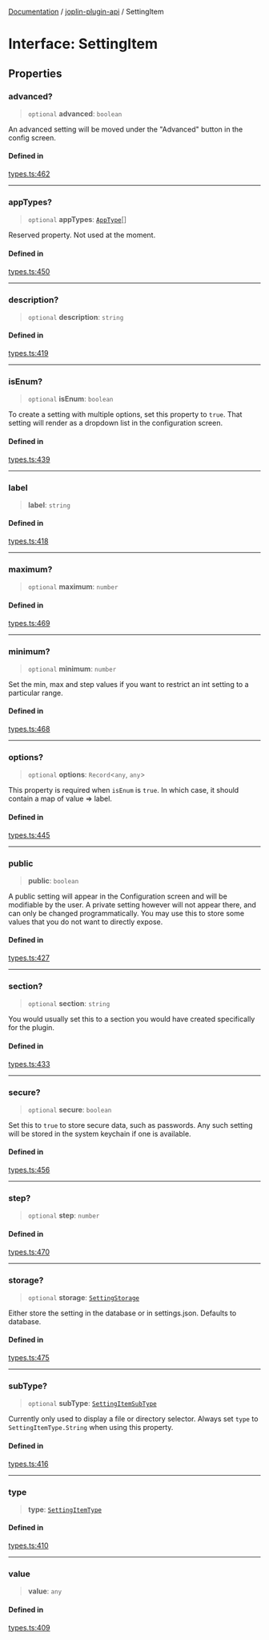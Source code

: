 [Documentation](../../packages.md) / [joplin-plugin-api](../index.md) / SettingItem

# Interface: SettingItem

## Properties

### advanced?

> `optional` **advanced**: `boolean`

An advanced setting will be moved under the "Advanced" button in the
config screen.

#### Defined in

[types.ts:462](https://github.com/rxliuli/joplin-utils/blob/4824c3237f6c8bc282f001f71c149c89286aefdc/packages/joplin-plugin-api/src/types.ts#L462)

---

### appTypes?

> `optional` **appTypes**: [`AppType`](../enumerations/AppType.md)[]

Reserved property. Not used at the moment.

#### Defined in

[types.ts:450](https://github.com/rxliuli/joplin-utils/blob/4824c3237f6c8bc282f001f71c149c89286aefdc/packages/joplin-plugin-api/src/types.ts#L450)

---

### description?

> `optional` **description**: `string`

#### Defined in

[types.ts:419](https://github.com/rxliuli/joplin-utils/blob/4824c3237f6c8bc282f001f71c149c89286aefdc/packages/joplin-plugin-api/src/types.ts#L419)

---

### isEnum?

> `optional` **isEnum**: `boolean`

To create a setting with multiple options, set this property to `true`.
That setting will render as a dropdown list in the configuration screen.

#### Defined in

[types.ts:439](https://github.com/rxliuli/joplin-utils/blob/4824c3237f6c8bc282f001f71c149c89286aefdc/packages/joplin-plugin-api/src/types.ts#L439)

---

### label

> **label**: `string`

#### Defined in

[types.ts:418](https://github.com/rxliuli/joplin-utils/blob/4824c3237f6c8bc282f001f71c149c89286aefdc/packages/joplin-plugin-api/src/types.ts#L418)

---

### maximum?

> `optional` **maximum**: `number`

#### Defined in

[types.ts:469](https://github.com/rxliuli/joplin-utils/blob/4824c3237f6c8bc282f001f71c149c89286aefdc/packages/joplin-plugin-api/src/types.ts#L469)

---

### minimum?

> `optional` **minimum**: `number`

Set the min, max and step values if you want to restrict an int setting
to a particular range.

#### Defined in

[types.ts:468](https://github.com/rxliuli/joplin-utils/blob/4824c3237f6c8bc282f001f71c149c89286aefdc/packages/joplin-plugin-api/src/types.ts#L468)

---

### options?

> `optional` **options**: `Record`\<`any`, `any`\>

This property is required when `isEnum` is `true`. In which case, it
should contain a map of value => label.

#### Defined in

[types.ts:445](https://github.com/rxliuli/joplin-utils/blob/4824c3237f6c8bc282f001f71c149c89286aefdc/packages/joplin-plugin-api/src/types.ts#L445)

---

### public

> **public**: `boolean`

A public setting will appear in the Configuration screen and will be
modifiable by the user. A private setting however will not appear there,
and can only be changed programmatically. You may use this to store some
values that you do not want to directly expose.

#### Defined in

[types.ts:427](https://github.com/rxliuli/joplin-utils/blob/4824c3237f6c8bc282f001f71c149c89286aefdc/packages/joplin-plugin-api/src/types.ts#L427)

---

### section?

> `optional` **section**: `string`

You would usually set this to a section you would have created
specifically for the plugin.

#### Defined in

[types.ts:433](https://github.com/rxliuli/joplin-utils/blob/4824c3237f6c8bc282f001f71c149c89286aefdc/packages/joplin-plugin-api/src/types.ts#L433)

---

### secure?

> `optional` **secure**: `boolean`

Set this to `true` to store secure data, such as passwords. Any such
setting will be stored in the system keychain if one is available.

#### Defined in

[types.ts:456](https://github.com/rxliuli/joplin-utils/blob/4824c3237f6c8bc282f001f71c149c89286aefdc/packages/joplin-plugin-api/src/types.ts#L456)

---

### step?

> `optional` **step**: `number`

#### Defined in

[types.ts:470](https://github.com/rxliuli/joplin-utils/blob/4824c3237f6c8bc282f001f71c149c89286aefdc/packages/joplin-plugin-api/src/types.ts#L470)

---

### storage?

> `optional` **storage**: [`SettingStorage`](../enumerations/SettingStorage.md)

Either store the setting in the database or in settings.json. Defaults to database.

#### Defined in

[types.ts:475](https://github.com/rxliuli/joplin-utils/blob/4824c3237f6c8bc282f001f71c149c89286aefdc/packages/joplin-plugin-api/src/types.ts#L475)

---

### subType?

> `optional` **subType**: [`SettingItemSubType`](../enumerations/SettingItemSubType.md)

Currently only used to display a file or directory selector. Always set
`type` to `SettingItemType.String` when using this property.

#### Defined in

[types.ts:416](https://github.com/rxliuli/joplin-utils/blob/4824c3237f6c8bc282f001f71c149c89286aefdc/packages/joplin-plugin-api/src/types.ts#L416)

---

### type

> **type**: [`SettingItemType`](../enumerations/SettingItemType.md)

#### Defined in

[types.ts:410](https://github.com/rxliuli/joplin-utils/blob/4824c3237f6c8bc282f001f71c149c89286aefdc/packages/joplin-plugin-api/src/types.ts#L410)

---

### value

> **value**: `any`

#### Defined in

[types.ts:409](https://github.com/rxliuli/joplin-utils/blob/4824c3237f6c8bc282f001f71c149c89286aefdc/packages/joplin-plugin-api/src/types.ts#L409)
